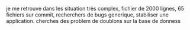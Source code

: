 je me retrouve dans les situation très complex, 
fichier de 2000 lignes, 
65 fichiers sur commit, 
recherchers de bugs generique, 
stabiliser une application. 
cherches des problem de doublons sur la base de donness
